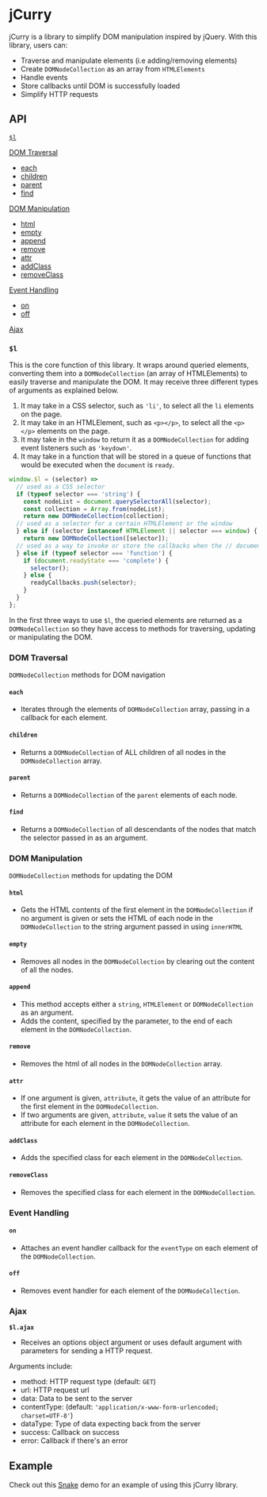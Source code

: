 # jCurry

jCurry is a library to simplify DOM manipulation inspired by jQuery. With this library, users can:

* Traverse and manipulate elements (i.e adding/removing elements)
* Create `DOMNodeCollection` as an array from `HTMLElements`
* Handle events
* Store callbacks until DOM is successfully loaded
* Simplify HTTP requests

## API

[`$l`](#$l)

[DOM Traversal](#dom-traversal)

* [each](#each)
* [children](#children)
* [parent](#parent)
* [find](#find)

[DOM Manipulation](#dom-manipulation)

* [html](#html)
* [empty](#empty)
* [append](#append)
* [remove](#remove)
* [attr](#attr)
* [addClass](#addClass)
* [removeClass](#removeClass)

[Event Handling](#event-handling)

* [on](#on)
* [off](#off)

[Ajax](#ajax)


### `$l`

This is the core function of this library. It wraps around queried elements, converting them into a `DOMNodeCollection` (an array of HTMLElements) to easily traverse and manipulate the DOM. It may receive three different types of arguments as explained below.

1. It may take in a CSS selector, such as `'li'`, to select all the `li` elements on the page.
2. It may take in an HTMLElement, such as `<p></p>`, to select all the `<p></p>` elements on the page.
3. It may take in the `window` to return it as a `DOMNodeCollection` for adding event listeners such as `'keydown'`.
3. It may take in a function that will be stored in a queue of functions that would be executed when the `document` is `ready`.

```javascript
window.$l = (selector) =>
  // used as a CSS selector
  if (typeof selector === 'string') {
    const nodeList = document.querySelectorAll(selector);
    const collection = Array.from(nodeList);
    return new DOMNodeCollection(collection);
  // used as a selector for a certain HTMLElement or the window
  } else if (selector instanceof HTMLElement || selector === window) {
    return new DOMNodeCollection([selector]);
  // used as a way to invoke or store the callbacks when the // document is fully loaded
  } else if (typeof selector === 'function') {
    if (document.readyState === 'complete') {
      selector();
    } else {
      readyCallbacks.push(selector);
    }
  }
};
```
In the first three ways to use `$l`, the queried elements are returned as a `DOMNodeCollection` so they have access to methods for traversing, updating or manipulating the DOM.

### DOM Traversal

`DOMNodeCollection` methods for DOM navigation

#### **`each`**
  * Iterates through the elements of `DOMNodeCollection` array, passing in a callback for each element.

#### **`children`**
  * Returns a `DOMNodeCollection` of ALL children of all nodes in the `DOMNodeCollection` array.

#### **`parent`**
  * Returns a `DOMNodeCollection` of the `parent` elements of each node.

#### **`find`**
  * Returns a `DOMNodeCollection` of all descendants of the nodes that match the selector passed in as an argument.


### DOM Manipulation

`DOMNodeCollection` methods for updating the DOM

#### **`html`**
* Gets the HTML contents of the first element in the `DOMNodeCollection` if no argument is given or sets the HTML of each node in the `DOMNodeCollection` to the string argument passed in using `innerHTML`

#### **`empty`**
* Removes all nodes in the `DOMNodeCollection` by clearing out the content of all the nodes.

#### **`append`**
* This method accepts either a `string`, `HTMLElement` or `DOMNodeCollection` as an argument.
* Adds the content, specified by the parameter, to the end of each element in the `DOMNodeCollection`.

#### **`remove`**
* Removes the html of all nodes in the `DOMNodeCollection` array.

#### **`attr`**
* If one argument is given, `attribute`, it gets the value of an attribute for the first element in the `DOMNodeCollection`.
* If two arguments are given, `attribute`, `value` it sets the value of an attribute for each element in the `DOMNodeCollection`.

#### **`addClass`**
* Adds the specified class for each element in the `DOMNodeCollection`.

#### **`removeClass`**
* Removes the specified class for each element in the `DOMNodeCollection`.

### Event Handling

#### **`on`**
* Attaches an event handler callback for the `eventType` on each element of the `DOMNodeCollection`.

#### **`off`**
* Removes event handler for each element of the `DOMNodeCollection`.

### Ajax

**`$l.ajax`**

* Receives an options object argument or uses default argument with parameters for sending a HTTP request.

Arguments include:
  * method: HTTP request type (default: `GET`)
  * url: HTTP request url
  * data: Data to be sent to the server
  * contentType: (default: `'application/x-www-form-urlencoded; charset=UTF-8'`)
  * dataType: Type of data expecting back from the server
  * success: Callback on success
  * error: Callback if there's an error

## Example

Check out this [Snake](https://github.com/liumaggie/snake) demo for an example of using this jCurry library.
